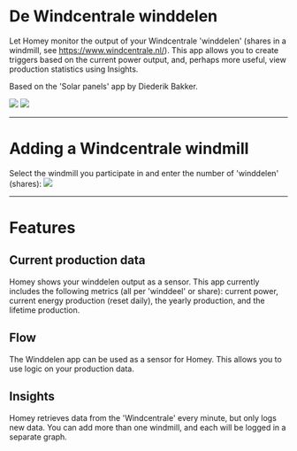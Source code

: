 # De Windcentrale winddelen
Let Homey monitor the output of your Windcentrale 'winddelen' (shares in a windmill, see https://www.windcentrale.nl/). This app allows you to create triggers based on the current power output, and, perhaps more useful, view production statistics using Insights. 

Based on the 'Solar panels' app by Diederik Bakker.

![](https://drive.google.com/uc?id=0B4QdLfQ7j41JOHB4ZTVOQjdlV0U)
![](https://drive.google.com/uc?id=0B4QdLfQ7j41JU0hyTTFOQTNWUG8)

---
# Adding a Windcentrale windmill
Select the windmill you participate in and enter the number of 'winddelen' (shares):
![](https://drive.google.com/uc?id=0B4QdLfQ7j41JVEYxRXc0Q0lhOGc)

---

# Features
## Current production data
Homey shows your winddelen output as a sensor. This app currently includes the following metrics (all per 'winddeel' or share): current power, current energy production (reset daily), the yearly production, and the lifetime production. 

## Flow
The Winddelen app can be used as a sensor for Homey. This allows you to use logic on your production data. 

## Insights
Homey retrieves data from the 'Windcentrale' every minute, but only logs new data. You can add more than one windmill, and each will be logged in a separate graph.


